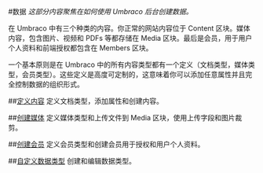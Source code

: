 #数据
*这部分内容聚焦在如何使用 Umbraco 后台创建数据。*

在 Umbraco 中有三个种类的内容。你正常的网站内容位于 Content 区块。媒体内容，包含图片、视频和 PDFs 等都存储在 Media 区块。最后是会员，用于用户个人资料和前端授权都包含在 Members 区块。

一个基本原则是在 Umbraco 中的所有内容类型都有一个定义（文档类型，媒体类型，会员类型）。这些定义是高度可定制的，这意味着你可以添加任意属性并且完全控制数据的组织形式。

##[定义内容](Defining-content/)
定义文档类型，添加属性和创建内容。

##[创建媒体](Creating-Media/)
定义媒体类型和上传文件到 Media 区块，使用上传字段和图片裁剪。

##[创建会员](Members/)
定义会员类型和创建会员用于授权和用户个人资料。

##[自定义数据类型](Data-Types/)
创建和编辑数据类型。
